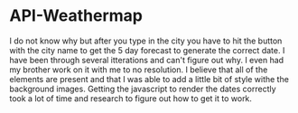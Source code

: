 # API-Weathermap
I do not know why but after you type in the city you have to hit the button with the city name to get the 5 day forecast to generate the correct date. I have been through several itterations and can't figure out why. I even had my brother work on it with me to no resolution. 
I believe that all of the elements are present and that I was able to add a little bit of style withe the background images. Getting the javascript to render the dates correctly took a lot of time and research to figure out how to get it to work. 
